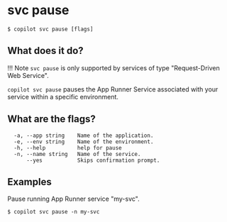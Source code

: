 # svc pause
```console
$ copilot svc pause [flags]
```

## What does it do?

!!! Note
  `svc pause` is only supported by services of type "Request-Driven Web Service".

`copilot svc pause` pauses the App Runner Service associated with your service within a specific environment.

## What are the flags?

```
  -a, --app string    Name of the application.
  -e, --env string    Name of the environment.
  -h, --help          help for pause
  -n, --name string   Name of the service.
      --yes           Skips confirmation prompt.
```

## Examples
Pause running App Runner service "my-svc".
```console
$ copilot svc pause -n my-svc
```